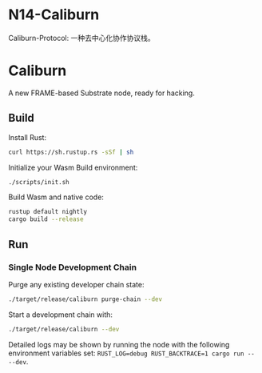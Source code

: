 # N14-Caliburn
Caliburn-Protocol: 一种去中心化协作协议栈。


# Caliburn

A new FRAME-based Substrate node, ready for hacking.

## Build

Install Rust:

```bash
curl https://sh.rustup.rs -sSf | sh
```

Initialize your Wasm Build environment:

```bash
./scripts/init.sh
```

Build Wasm and native code:

```bash
rustup default nightly
cargo build --release
```

## Run

### Single Node Development Chain

Purge any existing developer chain state:

```bash
./target/release/caliburn purge-chain --dev
```

Start a development chain with:

```bash
./target/release/caliburn --dev
```

Detailed logs may be shown by running the node with the following environment variables set: `RUST_LOG=debug RUST_BACKTRACE=1 cargo run -- --dev`.
